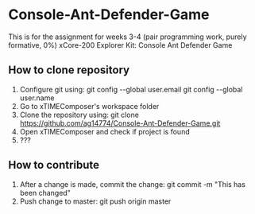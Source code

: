 # Console-Ant-Defender-Game

This is for the assignment for weeks 3-4 (pair programming work, purely formative, 0%)
xCore-200 Explorer Kit: Console Ant Defender Game

## How to clone repository

1. Configure git using: git config --global user.email <email here>
                        git config --global user.name  <Name here in quotes>
2. Go to xTIMEComposer's workspace folder
3. Clone the repository using: git clone https://github.com/ag14774/Console-Ant-Defender-Game.git
4. Open xTIMEComposer and check if project is found
5. ???

## How to contribute

1. After a change is made, commit the change: git commit -m "This has been changed"
2. Push change to master: git push origin master

